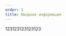 ```yaml
---
order: 1
title: Вводная информация
---
```


<view defs="hierarchy=none" display="List"/>

123123123123123